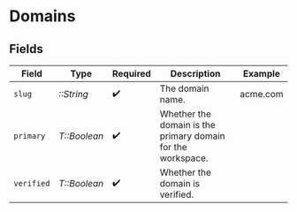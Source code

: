 # Domains


## Fields

| Field                                                       | Type                                                        | Required                                                    | Description                                                 | Example                                                     |
| ----------------------------------------------------------- | ----------------------------------------------------------- | ----------------------------------------------------------- | ----------------------------------------------------------- | ----------------------------------------------------------- |
| `slug`                                                      | *::String*                                                  | :heavy_check_mark:                                          | The domain name.                                            | acme.com                                                    |
| `primary`                                                   | *T::Boolean*                                                | :heavy_check_mark:                                          | Whether the domain is the primary domain for the workspace. |                                                             |
| `verified`                                                  | *T::Boolean*                                                | :heavy_check_mark:                                          | Whether the domain is verified.                             |                                                             |